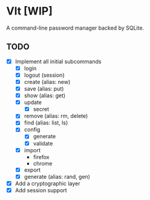 # Vlt [WIP]
A command-line password manager backed by SQLite.

## TODO

- [x] Implement all initial subcommands
  - [x] login
  - [x] logout  (session)
  - [x] create  (alias: new)
  - [x] save    (alias: put)
  - [x] show    (alias: get)
  - [x] update
    - [x] secret
  - [x] remove  (alias: rm, delete)
  - [x] find    (alias: list, ls)
  - [x] config
    - [x] generate
    - [x] validate
  - [x] import
    - firefox
    - chrome
  - [x] export
  - [x] generate (alias: rand, gen)
- [x] Add a cryptographic layer
- [x] Add session support
